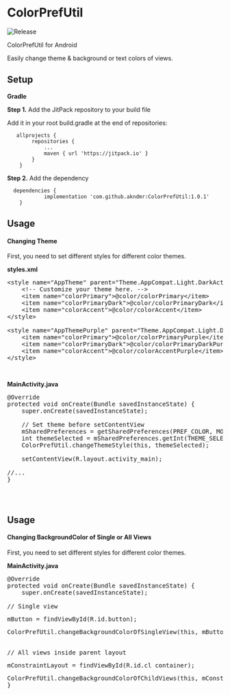 # ColorPrefUtil
![Release](https://jitpack.io/v/akndmr/ColorPrefUtil.svg)

ColorPrefUtil for Android

Easily change theme & background or text colors of views.

<div class="row">
<div class="col-lg-10">
<h2><strong>Setup</strong></h2>
<p><strong>Gradle</strong></p>
<p><strong>Step 1.</strong>&nbsp;Add the JitPack repository to your build file</p>
<div role="tabpanel">
<div class="tab-content">
<div id="gradle" class="tab-pane active" role="tabpanel">
<p>Add it in your root build.gradle at the end of repositories:</p>
<pre class="kode language-css code-toolbar"><code class=" kode language-css">	<span class="token selector">allprojects</span> <span class="token punctuation">{</span>
		<span class="token selector">repositories</span> <span class="token punctuation">{</span>
			<span class="token selector">...
			maven</span> <span class="token punctuation">{</span> url <span class="token string">'https://jitpack.io'</span> <span class="token punctuation">}</span>
		<span class="token punctuation">}</span>
	<span class="token punctuation">}</span></code></pre>
</div>
</div>
</div>
</div>
</div>
<div class="row">
<div class="col-lg-8">
<p><strong>Step 2.</strong>&nbsp;Add the dependency</p>
</div>
</div>
<div class="row">
<div class="col-lg-10">
<div role="tabpanel">
<div class="tab-content depTabs">
<div class="tab-pane depTab gradle active" role="tabpanel">
<pre class="kode code-toolbar  language-css"><code id="depCodeGradle" class=" kode  language-css">	<span class="token selector">dependencies</span> <span class="token punctuation">{</span>
	        implementation <span class="token string">'com.github.akndmr:ColorPrefUtil:1.0.1'</span>
	<span class="token punctuation">}<br /></span></code></pre>
</div>
</div>
</div>
</div>
</div>

<!-- ************************** -->

<div class="row">
<div class="col-lg-10">
<h2><strong>Usage</strong></h2>
</div>
</div>
<div class="row">
<div class="col-lg-10">
<div role="tabpanel">
<div class="tab-content depTabs">
<div class="tab-pane depTab gradle active" role="tabpanel">
<h4><strong>Changing Theme</strong></h4>
<p>First, you need to set different styles for different color themes.</p>
<p><strong>styles.xml</strong></p>
<pre>&lt;style name="AppTheme" parent="Theme.AppCompat.Light.DarkActionBar"&gt;<br />    &lt;!-- Customize your theme here. --&gt;<br />    &lt;item name="colorPrimary"&gt;@color/colorPrimary&lt;/item&gt;<br />    &lt;item name="colorPrimaryDark"&gt;@color/colorPrimaryDark&lt;/item&gt;<br />    &lt;item name="colorAccent"&gt;@color/colorAccent&lt;/item&gt;<br />&lt;/style&gt;<br /><br />&lt;style name="AppThemePurple" parent="Theme.AppCompat.Light.DarkActionBar"&gt;<br />    &lt;item name="colorPrimary"&gt;@color/colorPrimaryPurple&lt;/item&gt;<br />    &lt;item name="colorPrimaryDark"&gt;@color/colorPrimaryDarkPurple&lt;/item&gt;<br />    &lt;item name="colorAccent"&gt;@color/colorAccentPurple&lt;/item&gt;<br />&lt;/style&gt;</pre>
<p>&nbsp;</p>
<p><strong>MainActivity.java</strong></p>
<pre>@Override<br />protected void onCreate(Bundle savedInstanceState) {<br />    super.onCreate(savedInstanceState);<br /><br />    // Set theme before setContentView<br />    mSharedPreferences = getSharedPreferences(PREF_COLOR, MODE_PRIVATE);<br />    int themeSelected = mSharedPreferences.getInt(THEME_SELECTED, R.style.AppTheme);<br />    ColorPrefUtil.changeThemeStyle(this, themeSelected);<br /><br />    setContentView(R.layout.activity_main);<br /><br />//...<br />}<br /><br /></pre>
<pre class="kode code-toolbar  language-css"><code id="depCodeGradle" class=" kode  language-css"><span class="token punctuation">&nbsp;</span></code></pre>
</div>
</div>
</div>
</div>
</div>

<!-- *************************** -->

<div class="row">
<div class="col-lg-10">
<h2><strong>Usage</strong></h2>
</div>
</div>
<div class="row">
<div class="col-lg-10">
<div role="tabpanel">
<div class="tab-content depTabs">
<div class="tab-pane depTab gradle active" role="tabpanel">
<h4><strong>Changing BackgroundColor of Single or All Views</strong></h4>
<p>First, you need to set different styles for different color themes.</p>
<p><strong>MainActivity.java</strong></p>
<pre>@Override<br />protected void onCreate(Bundle savedInstanceState) {<br />    super.onCreate(savedInstanceState);<br /><br />// Single view</pre>
<pre>mButton = findViewById(R.id.button);</pre>
<pre>ColorPrefUtil.changeBackgroundColorOfSingleView(this, mButton, colorSelected);<br /><br /><br />// All views inside parent layout</pre>
<pre>mConstraintLayout = findViewById(R.id.cl_container);</pre>
<pre>ColorPrefUtil.changeBackgroundColorOfChildViews(this, mConstraintLayout, colorSelected);<br />}<br /><br /></pre>
<pre class="kode code-toolbar  language-css"><code id="depCodeGradle" class=" kode  language-css"><span class="token punctuation">&nbsp;</span></code></pre>
</div>
</div>
</div>
</div>
</div>
